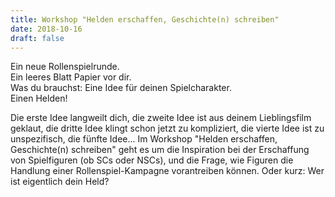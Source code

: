 ```yaml
---
title: Workshop "Helden erschaffen, Geschichte(n) schreiben"
date: 2018-10-16
draft: false
---
```

Ein neue Rollenspielrunde.  
Ein leeres Blatt Papier vor dir.  
Was du brauchst: Eine Idee für deinen Spielcharakter.  
Einen Helden!  

Die erste Idee langweilt dich, die zweite Idee ist aus deinem Lieblingsfilm geklaut, die dritte Idee klingt schon jetzt zu kompliziert, die vierte Idee ist zu unspezifisch, die fünfte Idee...
Im Workshop "Helden erschaffen, Geschichte(n) schreiben" geht es um die Inspiration bei der Erschaffung von Spielfiguren (ob SCs oder NSCs), und die Frage, wie Figuren die Handlung einer Rollenspiel-Kampagne vorantreiben können.
Oder kurz: Wer ist eigentlich dein Held?

